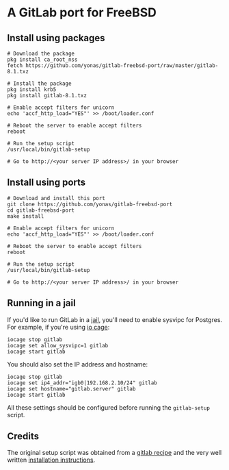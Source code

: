 # A GitLab port for FreeBSD

## Install using packages

```
# Download the package
pkg install ca_root_nss
fetch https://github.com/yonas/gitlab-freebsd-port/raw/master/gitlab-8.1.txz

# Install the package
pkg install krb5
pkg install gitlab-8.1.txz

# Enable accept filters for unicorn
echo 'accf_http_load="YES"' >> /boot/loader.conf

# Reboot the server to enable accept filters
reboot

# Run the setup script
/usr/local/bin/gitlab-setup

# Go to http://<your server IP address>/ in your browser
```

## Install using ports

```
# Download and install this port
git clone https://github.com/yonas/gitlab-freebsd-port
cd gitlab-freebsd-port
make install

# Enable accept filters for unicorn
echo 'accf_http_load="YES"' >> /boot/loader.conf

# Reboot the server to enable accept filters
reboot

# Run the setup script
/usr/local/bin/gitlab-setup

# Go to http://<your server IP address>/ in your browser
```

## Running in a jail

If you'd like to run GitLab in a [jail](https://www.freebsd.org/doc/en_US.ISO8859-1/books/handbook/jails.html), you'll need to enable sysvipc for Postgres. For example, if you're using [io cage](http://iocage.readthedocs.org/en/latest):
```
iocage stop gitlab
iocage set allow_sysvipc=1 gitlab
iocage start gitlab
```

You should also set the IP address and hostname:
```
iocage stop gitlab
iocage set ip4_addr="igb0|192.168.2.10/24" gitlab
iocage set hostname="gitlab.server" gitlab
iocage start gitlab
```

All these settings should be configured before running the `gitlab-setup` script.

## Credits
The original setup script was obtained from a [gitlab recipe](https://github.com/gitlabhq/gitlab-recipes/blob/master/install/freebsd/freebsd-10.md) and the very well written [installation instructions](https://gitlab.com/gitlab-org/gitlab-ce/blob/master/doc/install/installation.md).

